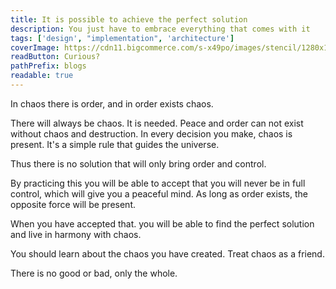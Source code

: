 ```yaml
---
title: It is possible to achieve the perfect solution
description: You just have to embrace everything that comes with it
tags: ['design', "implementation", 'architecture']
coverImage: https://cdn11.bigcommerce.com/s-x49po/images/stencil/1280x1280/products/41225/56447/ModernGicleeChinesePainting1_na_500_8041(1044)_4724X5906_0__53127.1564555321.jpg?c=2
readButton: Curious?
pathPrefix: blogs
readable: true
---
```


In chaos there is order, and in order exists chaos.

There will always be chaos. It is needed. Peace and order can not exist without chaos and destruction.
In every decision you make, chaos is present. It's a simple rule that guides the universe.

Thus there is no solution that will only bring order and control.

By practicing this you will be able to accept that you will never be in full control, which will give you a peaceful mind.
As long as order exists, the opposite force will be present.

When you have accepted that. you will be able to find the perfect solution and live in harmony with chaos.

You should learn about the chaos you have created.
Treat chaos as a friend.

There is no good or bad, only the whole.